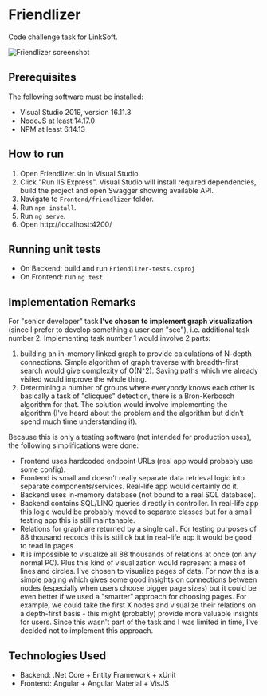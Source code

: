 # Friendlizer

Code challenge task for LinkSoft.

![Friendlizer screenshot](https://i.ibb.co/sjBbz43/friendlizer.png "Screenshot")

## Prerequisites

The following software must be installed:
* Visual Studio 2019, version 16.11.3
* NodeJS at least 14.17.0
* NPM at least 6.14.13

## How to run

1. Open Friendlizer.sln in Visual Studio.
1. Click "Run IIS Express". Visual Studio will install required dependencies, build the project and open Swagger showing available API.
1. Navigate to `Frontend/friendlizer` folder.
1. Run `npm install`.
1. Run `ng serve`.
1. Open http://localhost:4200/

## Running unit tests

* On Backend: build and run `Friendlizer-tests.csproj`
* On Frontend: run `ng test`

## Implementation Remarks

For "senior developer" task **I've chosen to implement graph visualization** (since I prefer to develop something a user can "see"), i.e. additional task number 2.
Implementing task number 1 would involve 2 parts:

 1. building an in-memory linked graph to provide calculations of N-depth connections. Simple algorithm of graph traverse with breadth-first search would give complexity of O(N^2). Saving paths which we already visited would improve the whole thing.
 1. Determining a number of groups where everybody knows each other is basically a task of "clicques" detection, there is a Bron-Kerbosch algorithm for that. The solution would involve implementing the algorithm (I've heard about the problem and the algorithm but didn't spend much time understanding it).

Because this is only a testing software (not intended for production uses), the following simplifications were done:
* Frontend uses hardcoded endpoint URLs (real app would probably use some config).
* Frontend is small and doesn't really separate data retrieval logic into separate components/services. Real-life app would certainly do it.
* Backend uses in-memory database (not bound to a real SQL database).
* Backend contains SQL/LINQ queries directly in controller. In real-life app this logic would be probably moved to separate classes but for a small testing app this is still maintanable.
* Relations for graph are returned by a single call. For testing purposes of 88 thousand records this is still ok but in real-life app it would be good to read in pages.
* It is impossible to visualize all 88 thousands of relations at once (on any normal PC). Plus this kind of visualization would represent a mess of lines and circles. I've chosen to visualize pages of data. For now this is a simple paging which gives some good insights on connections between nodes (especially when users choose bigger page sizes) but it could be even better if we used a "smarter" approach for choosing pages. For example, we could take the first X nodes and visualize their relations on a depth-first basis - this might (probably) provide more valuable insights for users. Since this wasn't part of the task and I was limited in time, I've decided not to implement this approach.

## Technologies Used

* Backend: .Net Core + Entity Framework + xUnit
* Frontend: Angular + Angular Material + VisJS